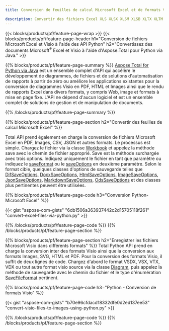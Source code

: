 ```yaml
---
title: Conversion de feuilles de calcul Microsoft Excel et de formats Visio via Python 

description: Convertir des fichiers Excel XLS XLSX XLSM XLSB XLTX XLTM CSV et plus ainsi que les formats Visio VSDX VSX VTX VDX VSSX VSTX VSDM VSSM VSTM etc juste quelques lignes de code Python.
---
```


{{< blocks/products/pf/feature-page-wrap >}}
{{< blocks/products/pf/feature-page-header h1="Conversion de fichiers Microsoft Excel et Visio à l'aide des API Python" h2="Convertissez des documents Microsoft<sup>&reg;</sup> Excel et Visio à l'aide d'Aspose.Total pour Python via Java." >}}

{{% blocks/products/pf/feature-page-summary %}}
[Aspose.Total for Python via Java](https://products.aspose.com/total/python-java/) est un ensemble complet d'API qui accélère le développement de diagrammes, de fichiers et de solutions d'automatisation de rapports à partir de zéro ou améliore les applications existantes pour la conversion de diagrammes Visio en PDF, HTML et Images ainsi que le rendu de rapports Excel dans divers formats, y compris Web, image et formats à mise en page fixe. L'API ne dépend d'aucun logiciel et est un ensemble complet de solutions de gestion et de manipulation de documents.

{{% /blocks/products/pf/feature-page-summary  %}}

{{% blocks/products/pf/feature-page-section  h2="Convertir des feuilles de calcul Microsoft Excel" %}}

Total API prend également en charge la conversion de fichiers Microsoft Excel en PDF, Images, CSV, JSON et autres formats. Le processus est simple. Chargez le fichier via la classe [Workbook](https://reference.aspose.com/cells/python-java/asposecells.api/Workbook) et appelez la méthode save avec le chemin de fichier approprié. Save est la méthode surchargée avec trois options. Indiquez uniquement le fichier en tant que paramètre ou indiquez le [saveFormat](https://reference.aspose.com/cells/python-java/asposecells.api/SaveFormat) ou le [saveOptions](https://reference.aspose.com/cells/python-java/asposecells.api/SaveOptions) en deuxième paramètre. Selon le format cible, quelques classes d'options de sauvegarde telles que [DifSaveOptions](https://reference.aspose.com/cells/python-java/asposecells.api/DifSaveOptions), [DocxSaveOptions](https://reference.aspose.com/cells/python-java/asposecells.api/DocxSaveOptions), [HtmlSaveOptions](https://reference.aspose.com/cells/python-java/asposecells.api/HtmlSaveOptions), [ImageSaveOptions](https://reference.aspose.com/cells/python-java/asposecells.api/ImageSaveOptions), [JsonSaveOptions](https://reference.aspose.com/cells/python-java/asposecells.api/JsonSaveOptions), [MarkdownSaveOptions](https://reference.aspose.com/cells/python-java/asposecells.api/MarkdownSaveOptions), [OdsSaveOptions](https://reference.aspose.com/cells/python-java/asposecells.api/OdsSaveOptions) et des classes plus pertinentes peuvent être utilisées.

{{% blocks/products/pf/feature-page-code h3="Conversion Python-Microsoft Excel" %}}

{{< gist "aspose-com-gists" "6db1506a363937442c2d15705118f261" "convert-excel-files-via-python.py" >}}

{{% /blocks/products/pf/feature-page-code  %}}
{{% /blocks/products/pf/feature-page-section %}}

{{% blocks/products/pf/feature-page-section  h2="Enregistrer les fichiers Microsoft Visio dans différents formats" %}}
Total Python API prend en charge la conversion inter des formats Visio ainsi que la conversion aux formats Images, SVG, HTML et PDF. Pour la conversion des formats Visio, il suffit de deux lignes de code. Chargez d'abord le format VSDX, VSX, VTX, VDX ou tout autre format visio source via la classe [Diagram](https://reference.aspose.com/diagram/python-java/asposediagram.api/Diagram), puis appelez la méthode de sauvegarde avec le chemin du fichier et le type d'énumération [SaveFileFormat](https://reference.aspose.com/diagram/python-java/asposediagram.api/SaveFileFormat) pertinent.  

{{% blocks/products/pf/feature-page-code h3="Python - Conversion de formats Visio" %}}

{{< gist "aspose-com-gists" "b70e96cfdacd18332dfe0d2ed137ee53" "convert-visio-files-to-images-using-python.py" >}}

{{% /blocks/products/pf/feature-page-code  %}}
{{% /blocks/products/pf/feature-page-section %}}